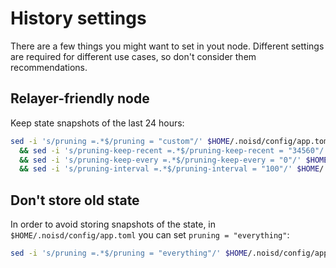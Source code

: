 # History settings

There are a few things you might want to set in yout node. Different settings
are required for different use cases, so don't consider them recommendations.

## Relayer-friendly node

Keep state snapshots of the last 24 hours:

```sh
sed -i 's/pruning =.*$/pruning = "custom"/' $HOME/.noisd/config/app.toml \
  && sed -i 's/pruning-keep-recent =.*$/pruning-keep-recent = "34560"/' $HOME/.noisd/config/app.toml \
  && sed -i 's/pruning-keep-every =.*$/pruning-keep-every = "0"/' $HOME/.noisd/config/app.toml \
  && sed -i 's/pruning-interval =.*$/pruning-interval = "100"/' $HOME/.noisd/config/app.toml
```

## Don't store old state

In order to avoid storing snapshots of the state, in
`$HOME/.noisd/config/app.toml` you can set `pruning = "everything"`:

```sh
sed -i 's/pruning =.*$/pruning = "everything"/' $HOME/.noisd/config/app.toml
```
